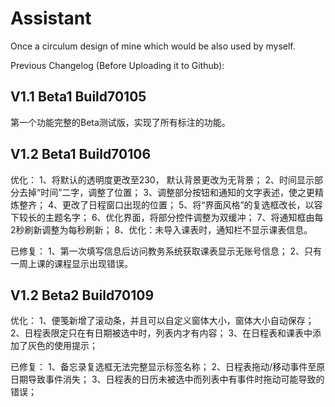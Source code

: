 # Assistant
Once a circulum design of mine which would be also used by myself.

Previous Changelog (Before Uploading it to Github):

V1.1 Beta1 Build70105
-----------------------------------------------------------------

第一个功能完整的Beta测试版，实现了所有标注的功能。


V1.2 Beta1 Build70106
-----------------------------------------------------------------
优化： 
1、将默认的透明度更改至230， 默认背景更改为无背景；
2、时间显示部分去掉“时间”二字，调整了位置；
3、调整部分按钮和通知的文字表述，使之更精炼整齐；
4、更改了日程窗口出现的位置；
5、将“界面风格”的复选框改长，以容下较长的主题名字；
6、优化界面，将部分控件调整为双缓冲；
7、将通知框由每2秒刷新调整为每秒刷新；
8、优化：未导入课表时，通知栏不显示课表信息。

已修复：
1、第一次填写信息后访问教务系统获取课表显示无账号信息；
2、只有一周上课的课程显示出现错误。


V1.2 Beta2 Build70109
-----------------------------------------------------------------
优化：
1、便笺新增了滚动条，并且可以自定义窗体大小，窗体大小自动保存；
2、日程表限定只在有日期被选中时，列表内才有内容；
3、在日程表和课表中添加了灰色的使用提示；

已修复：
1、备忘录复选框无法完整显示标签名称；
2、日程表拖动/移动事件至原日期导致事件消失；
3、日程表的日历未被选中而列表中有事件时拖动可能导致的错误；
